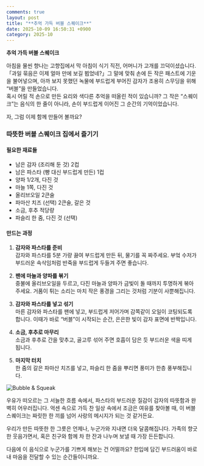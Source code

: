 ```yaml
---
comments: true
layout: post
title: "**추억 가득 버블 스퀘이크**"
date: 2025-10-09 16:50:31 +0900
category: 2025-10
---
```


**추억 가득 버블 스퀘이크**  

아침을 물씬 향나는 고향집에서 막 아침이 식기 직전, 어머니가 고개를 끄덕이셨습니다. 「과일 묶음은 이제 얼마 만에 보길 뵙었네?」그 말에 맞춰 손에 든 작은 패스트에 기운을 불어넣으며, 아까 보지 못했던 녹물에 부드럽게 부어진 감자가 조용히 스무딩을 위해 “버블”을 만들었습니다.  
혹시 어릴 적 손으로 만든 요리와 색다른 추억을 떠올린 적이 있습니까? 그 작은 “스퀘이크”는 음식의 한 줄이 아니라, 손이 부드럽게 이어진 그 순간의 기억이었습니다.  

자, 그럼 이제 함께 만들어 볼까요?  

### 따뜻한 버블 스퀘이크 집에서 즐기기  

#### 필요한 재료들  
- 남은 감자 (조리해 둔 것) 2컵  
- 남은 파스타 (빵 대신 부드럽게 만든) 1컵  
- 양파 1/2개, 다진 것  
- 마늘 1쪽, 다진 것  
- 올리브오일 2큰술  
- 파마산 치즈 (선택) 2큰술, 갈은 것  
- 소금, 후추 적당량  
- 파슬리 한 줌, 다진 것 (선택)  

#### 만드는 과정  
1. **감자와 파스타를 준비**  
   감자와 파스타를 5분 가량 끓여 부드럽게 만든 뒤, 물기를 꼭 짜주세요. 부엌 수저가 부드러운 속삭임처럼 반죽을 부드럽게 두들겨 주면 좋습니다.  

2. **팬에 마늘과 양파를 볶기**  
   중불에 올리브오일을 두르고, 다진 마늘과 양파가 금빛이 돌 때까지 투명하게 볶아 주세요. 거품이 튀는 소리는 마치 작은 풍경을 그리는 것처럼 기분이 사뿐해집니다.  

3. **감자와 파스타를 넣고 섞기**  
   마른 감자와 파스타를 팬에 넣고, 부드럽게 저어가며 감쪽같이 오일이 코팅되도록 합니다. 이때가 바로 “버블”이 시작되는 순간, 은은한 빛이 감자 표면에 반짝입니다.  

4. **소금, 후추로 마무리**  
   소금과 후추로 간을 맞추고, 골고루 섞어 주면 호흡이 담은 듯 부드러운 색을 띠게 됩니다.  

5. **마지막 터치**  
   한 줌의 갈은 파마산 치즈를 넣고, 파슬리 한 줌을 뿌리면 풍미가 한층 풍부해집니다.  

![ Bubble & Squeak](https://www.themealdb.com/images/media/meals/xusqvw1511638311.jpg)  

우유가 떠오르는 그 서늘한 흐름 속에서, 파스타의 부드러운 질감이 감자의 따뜻함과 완벽히 어우러집니다. 억센 속으로 가득 찬 일상 속에서 조금은 여유를 찾아볼 때, 이 버블 스퀘이크는 짜릿한 한 끼를 넘어 사랑의 메시지가 되는 것 같거든요.  

우리가 만든 따뜻한 한 그릇은 언제나, 누군가와 지내면 더욱 달콤해집니다. 가족의 향긋한 웃음가면서, 혹은 친구와 함께 차 한 잔과 나누며 보낼 때 가장 든든합니다.  

다음에 이 음식으로 누군가를 기쁘게 해보는 건 어떨까요? 한입에 담긴 부드러움이 바로 내 마음을 전달할 수 있는 순간들이니까요.